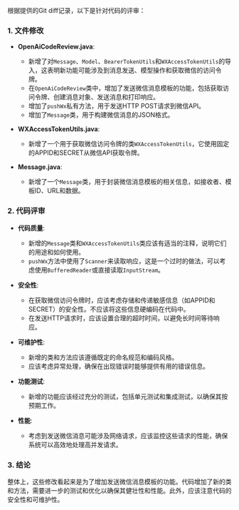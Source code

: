 根据提供的Git diff记录，以下是针对代码的评审：

### 1. 文件修改

- **OpenAiCodeReview.java**:
  - 新增了对`Message`、`Model`、`BearerTokenUtils`和`WXAccessTokenUtils`的导入，这表明新功能可能涉及到消息发送、模型操作和获取微信的访问令牌。
  - 在`OpenAiCodeReview`类中，增加了发送微信消息模板的功能，包括获取访问令牌、创建消息对象、发送消息和打印响应。
  - 增加了`pushWx`私有方法，用于发送HTTP POST请求到微信API。
  - 增加了`Message`类，用于构建微信消息的JSON格式。

- **WXAccessTokenUtils.java**:
  - 新增了一个用于获取微信访问令牌的类`WXAccessTokenUtils`，它使用固定的APPID和SECRET从微信API获取令牌。

- **Message.java**:
  - 新增了一个`Message`类，用于封装微信消息模板的相关信息，如接收者、模板ID、URL和数据。

### 2. 代码评审

- **代码质量**:
  - 新增的`Message`类和`WXAccessTokenUtils`类应该有适当的注释，说明它们的用途和如何使用。
  - `pushWx`方法中使用了`Scanner`来读取响应，这是一个过时的做法，可以考虑使用`BufferedReader`或直接读取`InputStream`。

- **安全性**:
  - 在获取微信访问令牌时，应该考虑存储和传递敏感信息（如APPID和SECRET）的安全性。不应该将这些信息硬编码在代码中。
  - 在发送HTTP请求时，应该设置合理的超时时间，以避免长时间等待响应。

- **可维护性**:
  - 新增的类和方法应该遵循既定的命名规范和编码风格。
  - 应该考虑异常处理，确保在出现错误时能够提供有用的错误信息。

- **功能测试**:
  - 新增的功能应该经过充分的测试，包括单元测试和集成测试，以确保其按预期工作。

- **性能**:
  - 考虑到发送微信消息可能涉及网络请求，应该监控这些请求的性能，确保系统可以高效地处理高并发请求。

### 3. 结论

整体上，这些修改看起来是为了增加发送微信消息模板的功能。代码增加了新的类和方法，需要进一步的测试和优化以确保其健壮性和性能。此外，应该注意代码的安全性和可维护性。